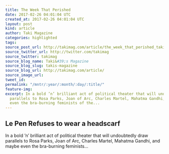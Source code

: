```yaml
---
title: The Week That Perished
date: 2017-02-26 04:01:04 UTC
created_at: 2017-02-26 04:01:04 UTC
layout: post
kind: article
author: Taki Magazine
categories: highlighted
tags: 
source_post_url: http://takimag.com/article/the_week_that_perished_takimag_february_26_2017
source_twitter_url: http://twitter.com/takimag
source_twitter: takimag
source_blog_name: Taki&#39;s Magazine
source_blog_slug: takis-magazine
source_blog_url: http://takimag.com/article/
source_image_url: 
tweet_id: 
permalink: "/mntr/:year/:month/:day/:title/"
feature-img: 
excerpt: In a bold ’n’ brilliant act of political theater that will undoubtedly draw
  parallels to Rosa Parks, Joan of Arc, Charles Martel, Mahatma Gandhi, and maybe
  even the bra-burning feminists of the...
---
```

## Le Pen Refuses to wear a headscarf

In a bold ’n’ brilliant act of political theater that will undoubtedly draw parallels to Rosa Parks, Joan of Arc, Charles Martel, Mahatma Gandhi, and maybe even the bra-burning feminists...